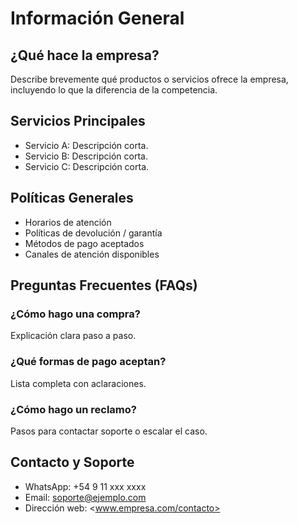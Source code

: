 # Información General

## ¿Qué hace la empresa?

Describe brevemente qué productos o servicios ofrece la empresa, incluyendo lo que la diferencia de la competencia.

## Servicios Principales

- Servicio A: Descripción corta.
- Servicio B: Descripción corta.
- Servicio C: Descripción corta.

## Políticas Generales

- Horarios de atención
- Políticas de devolución / garantía
- Métodos de pago aceptados
- Canales de atención disponibles

## Preguntas Frecuentes (FAQs)

### ¿Cómo hago una compra?

Explicación clara paso a paso.

### ¿Qué formas de pago aceptan?

Lista completa con aclaraciones.

### ¿Cómo hago un reclamo?

Pasos para contactar soporte o escalar el caso.

## Contacto y Soporte

- WhatsApp: +54 9 11 xxx xxxx
- Email: <soporte@ejemplo.com>
- Dirección web: <www.empresa.com/contacto>

